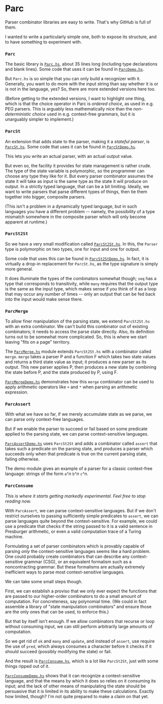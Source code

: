 Parc
====

Parser combinator libraries are easy to write.  That's why GitHub is full of them.

I wanted to write a particularly simple one, both to expose its structure,
and to have something to experiment with.

### `Parc`

The basic library is [`Parc.hs`](Parc.hs), about 35 lines long (including
type declarations and blank lines).
Some code that uses it can be found in [`ParcDemo.hs`](ParcDemo.hs).

But `Parc.hs` is so simple that you can only build a recognizer with it.
Generally, you want to do more with the input string than say whether it
is or is not in the language, yes?  So, there are more extended
versions here too.

(Before getting to the extended versions, I want to highlight one thing,
which is that the choice operator in Parc is _ordered choice_, as used in
e.g. PEG parsers.  This is arguably less mathematically nice than
the _non-deterministic choice_ used in e.g. context-free grammars,
but it is unarguably simpler to implement.)

### `ParcSt`

An extension that adds state to the parser, making it a _stateful parser_,
is [`ParcSt.hs`](ParcSt.hs).
Some code that uses it can be found in [`ParcStDemo.hs`](ParcStDemo.hs).

This lets you write an actual parser, with an actual output value.

But even so, the facility it provides for state management is rather crude.
The type of the state variable is polymorphic, so the programmer can
choose any type they like for it.  But every parser combinator assumes
the state it will take as input is the same type as the state it will
produce on output.  In a strictly typed language, that can be a bit
limiting.  Ideally, we want to write parsers that parse different types of
things, then tie them together into bigger, composite parsers.

(This isn't a problem in a dynamically typed language, but in such
languages you have a different problem -- namely, the possibility of
a type mismatch somewhere in the composite parser which will only become
apparent at runtime.)

### `ParcSt2St`

So we have a very small modification called [`ParcSt2St.hs`](ParcSt2St.hs).
In this, the `Parser` type is polymorphic on two types, one for input
and one for output.

Some code that uses this can be found in [`ParcSt2StDemo.hs`](ParcSt2StDemo.hs).
In fact, it is virtually a drop-in replacement for `ParcSt.hs`, as the type
signature is simply more general.

It does illuminate the types of the combinators somewhat though; `seq` has a
type that corresponds to transitivity, while `many` requires that the output
type is the same as the input type, which makes sense if you think of it as
a loop that may occur any number of times -- only an output that can be fed
back into the input would make sense there.

### `ParcMerge`

To allow finer manipulation of the parsing state, we extend `ParcSt2St.hs`
with an extra combinator.  We can't build this combinator out of existing
combinators; it needs to access the parse state directly.  Also, its
definition turns out to be somewhat more complicated.  So, this is where
we start leaving "fits on a page" territory.

The [`ParcMerge.hs`](ParcMerge.hs) module extends `ParcSt2St.hs` with a
combinator called `merge`.  `merge` takes a parser P and a function F which
takes two state values and returns a third state value as input; it
produces a new parser as its output.  This new parser applies P, then
produces a new state by combining the state before P, and the state produced
by P, using F.

[`ParcMergeDemo.hs`](ParcMergeDemo.hs) demonstrates how this `merge`
combinator can be used to apply arithmetic operators like `+` and `*`
when parsing an arithmetic expression.

### `ParcAssert`

With what we have so far, if we merely accumulate state as we parse,
we can parse only context-free languages.

But if we enable the parser to succeed or fail based on some predicate
applied to the parsing state, we can parse context-sensitive languages.

[`ParcAssertDemo.hs`](ParcAssertDemo.hs) uses `ParcSt2St` and adds a
combinator called `assert` that takes such a predicate on the parsing
state, and produces a parser which succeeds only when that predicate
is true on the current parsing state, failing otherwise.

The demo module gives an example of a parser for a classic
context-free language: strings of the form `a`^_n_ `b`^_n_ `c`^_n_.

### `ParcConsume`

_This is where it starts getting markedly experimental._
_Feel free to stop reading now._

With `ParcAssert`, we can parse context-sensitive languages.  But
if we don't restrict ourselves to passing sufficiently simple predicates
to `assert`, we can parse languages quite beyond the context-sensitive.
For example, we could use a predicate that checks if the
string passed to it is a valid sentence in Presburger arithmetic, or
even a valid computation trace of a Turing machine.

Formulating a set of parser combinators which is provably capable
of parsing _only_ the context-sensitive languages seems like a hard
problem.  One could probably create combinators that can describe
any context-sensitive grammar (CSG), or an equivalent formalism such as
a noncontracting grammar.  But these formalisms are actually extremely
inefficient ways to parse most context-sensitive languages.

We can take some small steps though.

First, we can establish a proviso that we only ever expect the functions
that are passed to our higher-order combinators to do a small amount of
computation.  For concreteness, say polynomial time.  (We could in fact
assemble a library of "state manipulation combinators" and ensure those
are the only ones that can be used, to enforce this.)

But that by itself isn't enough.  If we allow combinators that recurse or
loop without consuming input, we can still perform arbitrarily large
amounts of computation.

So we get rid of `ok` and `many` and `update`, and instead of `assert`,
use require the use of `pred`, which always consumes a character before it
checks if it should succeed (possibly modifying the state) or fail.

And the result is [`ParcConsume.hs`](ParcConsume.hs), which is a lot
like `ParcSt2St`, just with some things ripped out of it.

[`ParcConsumeDemo.hs`](ParcConsumeDemo.hs) shows that it can recognize
a context-sensitive language, and that the means by which it does so
relies on it consuming its input; and the lack of other means of manipulating
the state should be persuasive that it is limited in its ability to
make these calculations.  Exactly how limited, though?  I'm not
quite prepared to make a claim on that yet.
